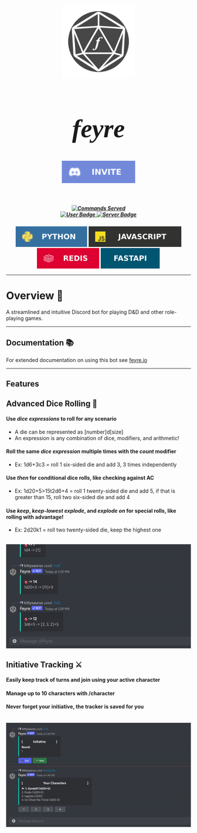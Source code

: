 <h2 align="center"><img src="docs/assets/images/feyre-icon.png" alt="feyre" align="center" width="200px" /></h2>
<h1 align="center" style="font-size:70px; font-family:'Times New Roman'"><i>feyre</i></h1>

<h5 align="center"><a href="https://invite.feyre.io"><img src="docs/assets/badges/invite.svg" alt="invite" align="center" width="200px" /></a></h5>
<br>

<h5 align="center">
  <a href="https://invite.feyre.io">
    <img alt="Commands Served" src="https://img.shields.io/endpoint?style=for-the-badge&url=https%3A%2F%2Fapi.feyre.io%2Fpublic%2Fstats%2Fbadge%2Fcommands">
      <br>
    <img alt="User Badge" src="https://img.shields.io/endpoint?style=for-the-badge&url=https%3A%2F%2Fapi.feyre.io%2Fpublic%2Fstats%2Fbadge%2Fusers">
    <img alt="Server Badge" src="https://img.shields.io/endpoint?style=for-the-badge&url=https%3A%2F%2Fapi.feyre.io%2Fpublic%2Fstats%2Fbadge%2Fguilds">
  </a>
</h5>

<p align="center">
  <img src="docs/assets/badges/python.svg" alt="backend python"/>
  <img src="docs/assets/badges/javascript.svg" alt="frontend javascript"/>
  <img src="docs/assets/badges/redis.svg" alt="redis"/>
  <img src="docs/assets/badges/FastAPI.svg" alt="Fast API"/>
</p>

<hr>

# **Overview 🎲**

A streamlined and intuitive Discord bot for playing D&D and other role-playing games.

---
## **Documentation 📚**

For extended documentation on using this bot see [feyre.io](https://feyre.io/commands)

---

## **Features**
## Advanced Dice Rolling 🎲

#### Use *dice expressions* to roll for any scenario
* A die can be represented as [number]d[size]
* An expression is any combination of dice, modifiers, and arithmetic!

#### Roll the same *dice expression* multiple times with the *count* modifier
* Ex: 1d6+3c3 = roll 1 six-sided die and add 3, 3 times independently

#### Use *then* for conditional dice rolls, like checking against AC
* Ex: 1d20+5>15t2d6+4 = roll 1 twenty-sided die and add 5, if that is greater than 15, roll two six-sided die and add 4

#### Use *keep*, *keep-lowest* *explode*, and *explode on* for special rolls, like rolling with advantage!
* Ex: 2d20k1 = roll two twenty-sided die, keep the highest one

<p align="center">
  <br>
  <img src="docs/assets/gifs/roll-demo.gif" alt="dice roll demo"/>
</p>

## Initiative Tracking ⚔️

#### Easily keep track of turns and join using your active character
#### Manage up to 10 characters with /character
#### Never forget your initiative, the tracker is saved for you

<p align="center">
  <br>
  <img src="docs/assets/gifs/initiative-demo.gif" alt="initiative demo"/>
</p>
